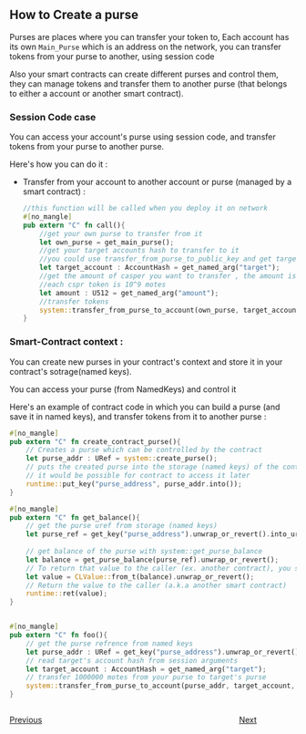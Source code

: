 ## How to Create a purse
Purses are places where you can transfer your token to, Each account has its own `Main_Purse` which is an address on the network, you can transfer tokens from your purse to another, using session code

Also your smart contracts can create different purses and control them, they can manage tokens and transfer them to another purse (that belongs to either a account or another smart contract).


### Session Code case
You can access your account's purse using session code, and transfer tokens from your purse to another purse.

Here's how you can do it :

- Transfer from your account to another account or purse (managed by a smart contract) :
    ```Rust
    //this function will be called when you deploy it on network
    #[no_mangle]
    pub extern "C" fn call(){
        //get your own purse to transfer from it
        let own_purse = get_main_purse();
        //get your target accounts hash to transfer to it
        //you could use transfer_from_purse_to_public_key and get target's public key instead
        let target_account : AccountHash = get_named_arg("target");
        //get the amount of casper you want to transfer , the amount is in motes
        //each cspr token is 10^9 motes
        let amount : U512 = get_named_arg("amount");
        //transfer tokens
        system::transfer_from_purse_to_account(own_purse, target_account, amount, Some(1234))
    }
    ```


### Smart-Contract context :
You can create new purses in your contract's context and store it in your contract's sotrage(named keys).

You can access your purse (from NamedKeys) and control it

Here's an example of contract code in which you can build a purse (and save it in named keys), and transfer tokens from it to another purse :

```Rust
#[no_mangle]
pub extern "C" fn create_contract_purse(){ 
    // Creates a purse which can be controlled by the contract
    let purse_addr : URef = system::create_purse();
    // puts the created purse into the storage (named keys) of the contract, so that 
    // it would be possible for contract to access it later
    runtime::put_key("purse_address", purse_addr.into());
}

#[no_mangle]
pub extern "C" fn get_balance(){
    // get the purse uref from storage (named keys)
    let purse_ref = get_key("purse_address").unwrap_or_revert().into_uref().unwrap_or_revert();
    
    // get balance of the purse with system::get_purse_balance
    let balance = get_purse_balance(purse_ref).unwrap_or_revert();
    // To return that value to the caller (ex. another contract), you should wrap it in a CLValue
    let value = CLValue::from_t(balance).unwrap_or_revert();
    // Return the value to the caller (a.k.a another smart contract)
    runtime::ret(value);
}


#[no_mangle]
pub extern "C" fn foo(){
    // get the purse refrence from named keys
    let purse_addr : URef = get_key("purse_address").unwrap_or_revert().into_uref().unwrap_or_revert();
    // read target's account hash from session arguments
    let target_account : AccountHash = get_named_arg("target");
    // transfer 1000000 motes from your purse to target's purse
    system::transfer_from_purse_to_account(purse_addr, target_account, U512::from_dec_str("1000000").unwrap_or_default(), Some(1234u64));
}
```

<footer>
<p style = "float:left; width : 20%;">
<a href = "https://github.com/k3rn3lpanicc/CasperNetwork-by-example">Previous</a>
</p>
<p style = "float:right; width : 20%;">
<a href = "">Next</a>
</p>
